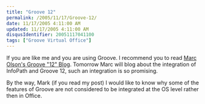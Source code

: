 ```yaml
---
title: "Groove 12"
permalink: /2005/11/17/Groove-12/
date: 11/17/2005 4:11:00 AM
updated: 11/17/2005 4:11:00 AM
disqusIdentifier: 20051117041100
tags: ["Groove Virtual Office"]
---
```

If you are like me and you are using Groove. I recommend you to read [Marc Olson's Groove "12" Blog](http://blogs.msdn.com/marco/archive/2005/11/15/493058.aspx). Tomorrow Marc will blog about the integration of InfoPath and Groove 12, such an integration is so promising.

<!-- more -->
By the way, Mark (if you read my post) I would like to know why some of the features of Groove are not considered to be integrated at the OS level rather then in Office.
